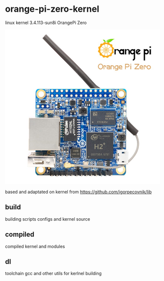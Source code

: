 # orange-pi-zero-kernel

linux kernel 3.4.113-sun8i OrangePi Zero

![OrangePiZero Board](img/orange_piz_zero_0.jpg)

based and adaptated on kernel from https://github.com/igorpecovnik/lib

## build
building scripts configs and kernel source

## compiled
compiled kernel and modules

## dl 
toolchain gcc and other utils for kerlnel building
